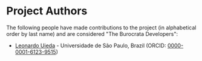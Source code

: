# Project Authors

The following people have made contributions to the project (in alphabetical
order by last name) and are considered "The Burocrata Developers":

* [Leonardo Uieda](https://github.com/leouieda) - Universidade de São Paulo, Brazil (ORCID: [0000-0001-6123-9515](https://www.orcid.org/0000-0001-6123-9515))
